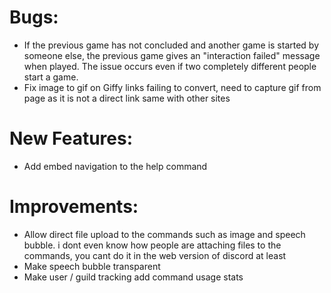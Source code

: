 # Bugs:

- If the previous game has not concluded and another game is started by someone else, the previous game gives an "interaction failed" message when played. The issue occurs even if two completely different people start a game.
- Fix image to gif on Giffy links failing to convert, need to capture gif from page as it is not a direct link same with other sites

# New Features:
- Add embed navigation to the help command

# Improvements:
- Allow direct file upload to the commands such as image and speech bubble. i dont even know how people are attaching files to the commands, you cant do it in the web version of discord at least
- Make speech bubble transparent 
- Make user / guild tracking add command usage stats